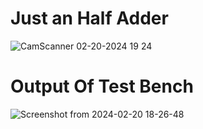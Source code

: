 # Just an Half Adder
![CamScanner 02-20-2024 19 24](https://github.com/Ashimkarrki/EmbeddedHW/assets/52632464/29b82e5a-a805-4346-804b-58d733730720)
# Output Of Test Bench
![Screenshot from 2024-02-20 18-26-48](https://github.com/Ashimkarrki/EmbeddedHW/assets/52632464/c688ff3a-edb2-4be7-b85b-40ad6eadd9c2)
